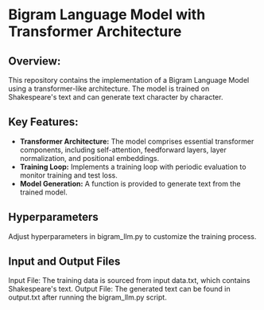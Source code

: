 # Bigram Language Model with Transformer Architecture

## Overview:

This repository contains the implementation of a Bigram Language Model using a transformer-like architecture. The model is trained on Shakespeare's text and can generate text character by character.

## Key Features:

- **Transformer Architecture:** The model comprises essential transformer components, including self-attention, feedforward layers, layer normalization, and positional embeddings.
- **Training Loop:** Implements a training loop with periodic evaluation to monitor training and test loss.
- **Model Generation:** A function is provided to generate text from the trained model.

## Hyperparameters

Adjust hyperparameters in bigram_llm.py to customize the training process.

## Input and Output Files

Input File: The training data is sourced from input data.txt, which contains Shakespeare's text.
Output File: The generated text can be found in output.txt after running the bigram_llm.py script.
